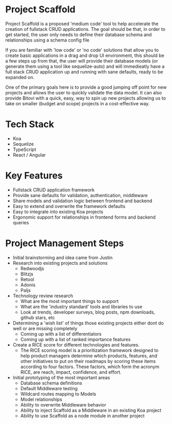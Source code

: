 # Project Scaffold

Project Scaffold is a proposed 'medium code' tool to help accelerate the creation of fullstack CRUD applications. The goal should be that, in order to get started, the user only needs to define their database schema and relationships using a schema config file

If you are familiar with 'low code' or 'no code' solutions that allow you to create basic applications in a drag and drop UI environment, this should be a few steps up from that, the user will provide their database models (or generate them using a tool like sequelize-auto) and will immedieatly have a full stack CRUD application up and running with sane defaults, ready to be expanded on.

One of the primary goals here is to provide a good jumping off point for new projects and allows the user to quickly validate the data model. It can also provide Bitovi with a quick, easy, way to spin up new projects allowing us to take on smaller (budget and scope) projects in a cost-effective way.

# Tech Stack
* Koa
* Sequelize
* TypeScript
* React / Angular


# Key Features
* Fullstack CRUD application framework
* Provide sane defaults for validation, authentication, middleware
* Share models and validation logic between frontend and backend
* Easy to extend and overwrite the framework defaults
* Easy to integrate into existing Koa projects
* Ergonomic support for relationships in frontend forms and backend queries

# Project Management Steps
* Initial brainstorming and idea came from Justin
* Research into existing projects and solutions
    * Redwoodjs
    * Blitzjs
    * Retool
    * Adonis
    * Paljs
* Technology review research
    * What are the most important things to support
    * What are the 'industry standard' tools and libraries to use
    * Look at trends, developer surveys, blog posts, npm downloads, github stars, etc
* Determining a 'wish list' of things those existing projects either dont do well or are missing completely
    * Coming up with a list of differentiators
    * Coming up with a list of ranked importance features
* Create a RICE score for different technologies and features.
    * The RICE scoring model is a prioritization framework designed to help product managers determine which products, features, and other initiatives to put on their roadmaps by scoring these items according to four factors. These factors, which form the acronym RICE, are reach, impact, confidence, and effort.
* Initial prototyping of the most important areas
    * Database schema definitions
    * Default Middleware testing
    * Wildcard routes mapping to Models
    * Model relationships
    * Ability to overwrite Middleware behavior 
    * Ability to inject Scaffold as a Middleware in an existing Koa project
    * Ability to use Scaffold as a node module in another project



 